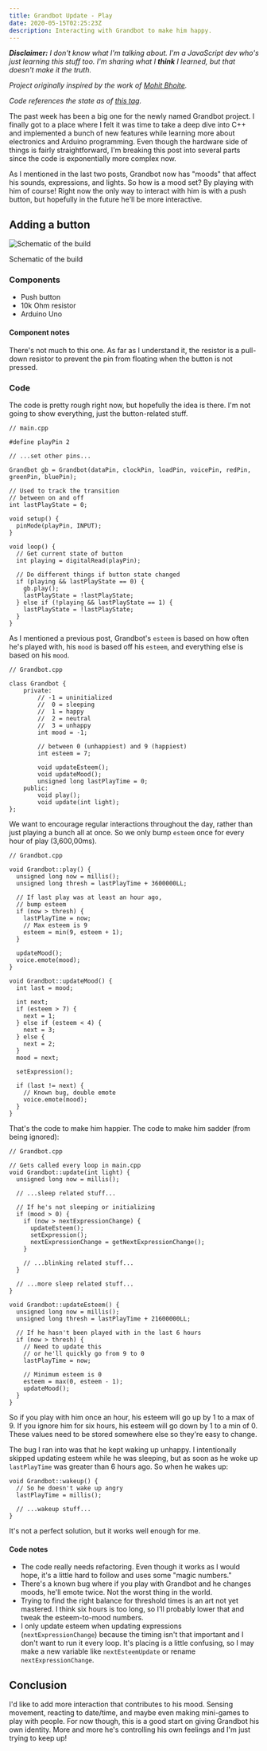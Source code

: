 ```yaml
---
title: Grandbot Update - Play 
date: 2020-05-15T02:25:23Z
description: Interacting with Grandbot to make him happy.
---
```


_**Disclaimer:** I don't know what I'm talking about. I'm a JavaScript dev who's just learning this stuff too. I'm sharing what I **think** I learned, but that doesn't make it the truth._

_Project originally inspired by the work of [Mohit Bhoite](https://twitter.com/MohitBhoite)._

_Code references the state as of [this tag](https://github.com/handeyeco/Grandbot/tree/2020-05-15)._

The past week has been a big one for the newly named Grandbot project. I finally got to a place where I felt it was time to take a deep dive into C++ and implemented a bunch of new features while learning more about electronics and Arduino programming. Even though the hardware side of things is fairly straightforward, I'm breaking this post into several parts since the code is exponentially more complex now.

As I mentioned in the last two posts, Grandbot now has "moods" that affect his sounds, expressions, and lights. So how is a mood set? By playing with him of course! Right now the only way to interact with him is with a push button, but hopefully in the future he'll be more interactive.

## Adding a button

![Schematic of the build](./schematic.jpeg)
<figcaption>Schematic of the build</figcaption>

### Components

- Push button
- 10k Ohm resistor
- Arduino Uno

#### Component notes

There's not much to this one. As far as I understand it, the resistor is a pull-down resistor to prevent the pin from floating when the button is not pressed.

### Code

The code is pretty rough right now, but hopefully the idea is there. I'm not going to show everything, just the button-related stuff.

``` Arduino
// main.cpp

#define playPin 2

// ...set other pins...

Grandbot gb = Grandbot(dataPin, clockPin, loadPin, voicePin, redPin, greenPin, bluePin);

// Used to track the transition
// between on and off
int lastPlayState = 0;

void setup() {
  pinMode(playPin, INPUT);
}

void loop() {
  // Get current state of button
  int playing = digitalRead(playPin);

  // Do different things if button state changed
  if (playing && lastPlayState == 0) {
    gb.play();
    lastPlayState = !lastPlayState;
  } else if (!playing && lastPlayState == 1) {
    lastPlayState = !lastPlayState;
  }
}
```

As I mentioned a previous post, Grandbot's `esteem` is based on how often he's played with, his `mood` is based off his `esteem`, and everything else is based on his `mood`.

``` Arduino
// Grandbot.cpp

class Grandbot {
    private:
        // -1 = uninitialized
        //  0 = sleeping
        //  1 = happy
        //  2 = neutral
        //  3 = unhappy
        int mood = -1;

        // between 0 (unhappiest) and 9 (happiest)
        int esteem = 7;

        void updateEsteem();
        void updateMood();
        unsigned long lastPlayTime = 0;
    public:
        void play();
        void update(int light);
};
```

We want to encourage regular interactions throughout the day, rather than just playing a bunch all at once. So we only bump `esteem` once for every hour of play (3,600,00ms).

``` Arduino
// Grandbot.cpp

void Grandbot::play() {
  unsigned long now = millis();
  unsigned long thresh = lastPlayTime + 3600000LL;

  // If last play was at least an hour ago,
  // bump esteem
  if (now > thresh) {
    lastPlayTime = now;
    // Max esteem is 9
    esteem = min(9, esteem + 1);
  }

  updateMood();
  voice.emote(mood);
}

void Grandbot::updateMood() {
  int last = mood;

  int next;
  if (esteem > 7) {
    next = 1;
  } else if (esteem < 4) {
    next = 3;
  } else {
    next = 2;
  }
  mood = next;

  setExpression();

  if (last != next) {
    // Known bug, double emote
    voice.emote(mood);
  }
}
```

That's the code to make him happier. The code to make him sadder (from being ignored):

``` Arduino
// Grandbot.cpp

// Gets called every loop in main.cpp
void Grandbot::update(int light) {
  unsigned long now = millis();

  // ...sleep related stuff...
  
  // If he's not sleeping or initializing
  if (mood > 0) {
    if (now > nextExpressionChange) {
      updateEsteem();
      setExpression();
      nextExpressionChange = getNextExpressionChange();
    }

    // ...blinking related stuff...
  }

  // ...more sleep related stuff...
}

void Grandbot::updateEsteem() {
  unsigned long now = millis();
  unsigned long thresh = lastPlayTime + 21600000LL;

  // If he hasn't been played with in the last 6 hours
  if (now > thresh) {
    // Need to update this
    // or he'll quickly go from 9 to 0
    lastPlayTime = now;

    // Minimum esteem is 0
    esteem = max(0, esteem - 1);
    updateMood();
  }
}
```

So if you play with him once an hour, his esteem will go up by 1 to a max of 9. If you ignore him for six hours, his esteem will go down by 1 to a min of 0. These values need to be stored somewhere else so they're easy to change.

The bug I ran into was that he kept waking up unhappy. I intentionally skipped updating esteem while he was sleeping, but as soon as he woke up `lastPlayTime` was greater than 6 hours ago. So when he wakes up:

``` Arduino
void Grandbot::wakeup() {
  // So he doesn't wake up angry
  lastPlayTime = millis();

  // ...wakeup stuff...
}
```

It's not a perfect solution, but it works well enough for me.

#### Code notes

- The code really needs refactoring. Even though it works as I would hope, it's a little hard to follow and uses some "magic numbers."
- There's a known bug where if you play with Grandbot and he changes moods, he'll emote twice. Not the worst thing in the world.
- Trying to find the right balance for threshold times is an art not yet mastered. I think six hours is too long, so I'll probably lower that and tweak the esteem-to-mood numbers.
- I only update esteem when updating expressions (`nextExpressionChange`) because the timing isn't that important and I don't want to run it every loop. It's placing is a little confusing, so I may make a new variable like `nextEsteemUpdate` or rename `nextExpressionChange`.

## Conclusion

I'd like to add more interaction that contributes to his mood. Sensing movement, reacting to date/time, and maybe even making mini-games to play with people. For now though, this is a good start on giving Grandbot his own identity. More and more he's controlling his own feelings and I'm just trying to keep up!